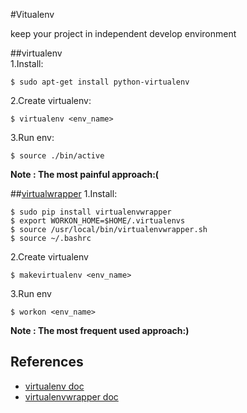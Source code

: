 #Vitualenv

keep your project in independent develop environment

##virtualenv  
1.Install:	

`$ sudo apt-get install python-virtualenv`

2.Create virtualenv:

`$ virtualenv <env_name>`

3.Run env:

`$ source ./bin/active`

__Note : The most painful approach:(__

##[virtualwrapper](https://bitbucket.org/dhellmann/virtualenvwrapper)
1.Install:

```
$ sudo pip install virtualenvwrapper
$ export WORKON_HOME=$HOME/.virtualenvs
$ source /usr/local/bin/virtualenvwrapper.sh
$ source ~/.bashrc
```

2.Create virtualenv

`$ makevirtualenv <env_name>`

3.Run env

`$ workon <env_name>`

__Note : The most frequent used approach:)__


## References
* [virtualenv doc](https://virtualenv.readthedocs.org/en/latest/)
* [virtualenvwrapper doc](http://virtualenvwrapper.readthedocs.org/en/latest/index.html)